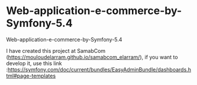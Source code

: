 # Web-application-e-commerce-by-Symfony-5.4
 Web-application-e-commerce-by-Symfony-5.4
 
I have created this project at SamabCom (https://mouloudelarram.github.io/samabcom_elarram/), if you want to develop it, use this link :https://symfony.com/doc/current/bundles/EasyAdminBundle/dashboards.html#page-templates
